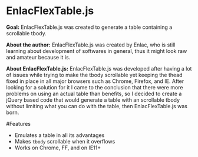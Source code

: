 # EnlacFlexTable.js

**Goal:** EnlacFlexTable.js was created to generate a table containing a scrollable tbody.

**About the author:** EnlacFlexTable.js was created by Enlac, who is still learning about development of softwares in general, thus it might look raw and amateur because it is.

**About EnlacFlexTable.js:** EnlacFlexTable.js was developed after having a lot of issues while trying to make the tbody scrollable yet keeping the thead fixed in place in all major browsers such as Chrome, Firefox, and IE. After looking for a solution for it I came to the conclusion that there were more problems on using an actual table than benefits, so I decided to create a jQuery based code that would generate a table with an scrollable tbody without limiting what you can do with the table, then EnlacFlexTable.js was born.

#Features
- Emulates a table in all its advantages
- Makes `tbody` scrollable when it overflows
- Works on Chrome, FF, and on IE11+
